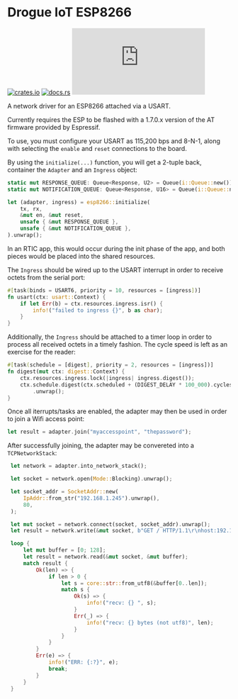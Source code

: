 # Drogue IoT ESP8266

[![crates.io](https://img.shields.io/crates/v/drogue-esp8266.svg)](https://crates.io/crates/drogue-esp8266)
[![docs.rs](https://docs.rs/drogue-esp8266/badge.svg)](https://docs.rs/drogue-esp8266)
[![Matrix](https://img.shields.io/matrix/drogue-iot:matrix.org)](https://matrix.to/#/#drogue-iot:matrix.org)

A network driver for an ESP8266 attached via a USART.

Currently requires the ESP to be flashed with a 1.7.0.x version of the AT firmware provided by Espressif.

To use, you must configure your USART as 115,200 bps and 8-N-1, along with selecting the `enable` and `reset` connections to the board.

By using the `initialize(...)` function, you will get a 2-tuple back, container the `Adapter` and an `Ingress` object:

```rust
static mut RESPONSE_QUEUE: Queue<Response, U2> = Queue(i::Queue::new());
static mut NOTIFICATION_QUEUE: Queue<Response, U16> = Queue(i::Queue::new());

let (adapter, ingress) = esp8266::initialize(
    tx, rx,
    &mut en, &mut reset,
    unsafe { &mut RESPONSE_QUEUE },
    unsafe { &mut NOTIFICATION_QUEUE },
).unwrap();
```

In an RTIC app, this would occur during the init phase of the app, and both pieces would be placed into the shared resources.

The `Ingress` should be wired up to the USART interrupt in order to receive octets from the serial port:

```rust
#[task(binds = USART6, priority = 10, resources = [ingress])]
fn usart(ctx: usart::Context) {
    if let Err(b) = ctx.resources.ingress.isr() {
        info!("failed to ingress {}", b as char);
    }
}
```

Additionally, the `Ingress` should be attached to a timer loop in order to process all received octets in a timely fashion. 
The cycle speed is left as an exercise for the reader:

```rust
#[task(schedule = [digest], priority = 2, resources = [ingress])]
fn digest(mut ctx: digest::Context) {
    ctx.resources.ingress.lock(|ingress| ingress.digest());
    ctx.schedule.digest(ctx.scheduled + (DIGEST_DELAY * 100_000).cycles())
        .unwrap();
}
```

Once all iterrupts/tasks are enabled, the adapter may then be used in order to join a Wifi access point:

```rust
let result = adapter.join("myaccesspoint", "thepassword");
```

After successfully joining, the adapter may be convereted into a `TCPNetworkStack`:

```rust
 let network = adapter.into_network_stack();

 let socket = network.open(Mode::Blocking).unwrap();

 let socket_addr = SocketAddr::new(
     IpAddr::from_str("192.168.1.245").unwrap(),
     80,
 );

 let mut socket = network.connect(socket, socket_addr).unwrap();
 let result = network.write(&mut socket, b"GET / HTTP/1.1\r\nhost:192.168.1.245\r\n\r\n").unwrap();

 loop {
     let mut buffer = [0; 128];
     let result = network.read(&mut socket, &mut buffer);
     match result {
         Ok(len) => {
             if len > 0 {
                 let s = core::str::from_utf8(&buffer[0..len]);
                 match s {
                     Ok(s) => {
                         info!("recv: {} ", s);
                     }
                     Err(_) => {
                         info!("recv: {} bytes (not utf8)", len);
                     }
                 }
             }
         }
         Err(e) => {
             info!("ERR: {:?}", e);
             break;
         }
     }
 }
```